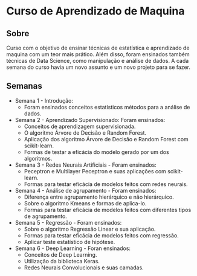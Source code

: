 # Curso de Aprendizado de Maquina 

## Sobre

Curso com o objetivo de ensinar técnicas de estatística e aprendizado de maquina com um teor mais prático.
Além disso, foram ensinados também técnicas de Data Science, como manipulação e análise de dados.
A cada semana do curso havia um novo assunto e um novo projeto para se fazer.

## Semanas

* Semana 1 - Introdução:
  * Foram ensinados conceitos estatísticos métodos para a análise de dados.
* Semana 2 - Aprendizado Supervisionado: Foram ensinados:
  * Conceitos de aprendizagem supervisionada.
  * O algoritmo Árvore de Decisão e Random Forest.
  * Aplicação dos algoritmo Árvore de Decisão e Random Forest com scikit-learn.
  * Formas de testar a eficácia do modelo gerado por um dos algoritmos.
* Semana 3 - Redes Neurais Artificiais - Foram ensinados:
  * Peceptron e Multilayer Peceptron e suas aplicações com scikit-learn.
  * Formas para testar eficácia de modelos feitos com redes neurais.
* Semana 4 - Análise de agrupamento - Foram ensinados:
  * Diferença entre agrupamento hierárquico e não hierárquico.
  * Sobre o algoritmo Kmeans e formas de aplica-lo.
  * Formas para testar eficácia de modelos feitos com diferentes tipos de agrupamento.
* Semana 5 - Regressão - Foram ensinados:
  * Sobre o algoritmo Regressão Linear e sua aplicação.
  * Formas para testar eficácia de modelos feitos com regressão.
  * Aplicar teste estatístico de hipótese.
* Semana 6 - Deep Learning - Foran ensinados:
  * Conceitos de Deep Learning.
  * Utilização da biblioteca Keras.
  * Redes Neurais Convolucionais e suas camadas.
  
